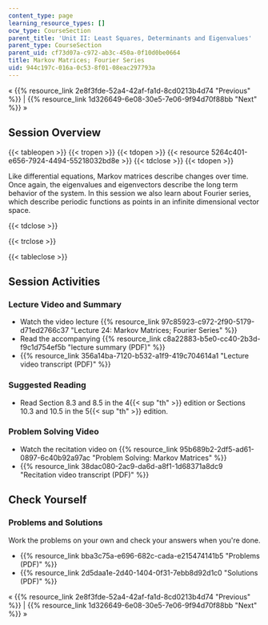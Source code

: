 ```yaml
---
content_type: page
learning_resource_types: []
ocw_type: CourseSection
parent_title: 'Unit II: Least Squares, Determinants and Eigenvalues'
parent_type: CourseSection
parent_uid: cf73d07a-c972-ab3c-450a-0f10d0be0664
title: Markov Matrices; Fourier Series
uid: 944c197c-016a-0c53-8f01-08eac297793a
---
```


« {{% resource_link 2e8f3fde-52a4-42af-fa1d-8cd0213b4d74 "Previous" %}} | {{% resource_link 1d326649-6e08-30e5-7e06-9f94d70f88bb "Next" %}} »

Session Overview
----------------

{{< tableopen >}}
{{< tropen >}}
{{< tdopen >}}
{{< resource 5264c401-e656-7924-4494-55218032bd8e >}}
{{< tdclose >}}
{{< tdopen >}}


Like differential equations, Markov matrices describe changes over time. Once again, the eigenvalues and eigenvectors describe the long term behavior of the system. In this session we also learn about Fourier series, which describe periodic functions as points in an infinite dimensional vector space.


{{< tdclose >}}

{{< trclose >}}

{{< tableclose >}}

Session Activities
------------------

### Lecture Video and Summary

*   Watch the video lecture {{% resource_link 97c85923-c972-2f90-5179-d71ed2766c37 "Lecture 24: Markov Matrices; Fourier Series" %}}
*   Read the accompanying {{% resource_link c8a22883-b5e0-cc40-2b3d-f9c1d754ef5b "lecture summary (PDF)" %}}
*   {{% resource_link 356a14ba-7120-b532-a1f9-419c704614a1 "Lecture video transcript (PDF)" %}}

### Suggested Reading

*   Read Section 8.3 and 8.5 in the 4{{< sup "th" >}} edition or Sections 10.3 and 10.5 in the 5{{< sup "th" >}} edition.

### Problem Solving Video

*   Watch the recitation video on {{% resource_link 95b689b2-2df5-ad61-0897-6c40b92a97ac "Problem Solving: Markov Matrices" %}}
*   {{% resource_link 38dac080-2ac9-da6d-a8f1-1d68371a8dc9 "Recitation video transcript (PDF)" %}}

Check Yourself
--------------

### Problems and Solutions

Work the problems on your own and check your answers when you're done.

*   {{% resource_link bba3c75a-e696-682c-cada-e215474141b5 "Problems (PDF)" %}}
*   {{% resource_link 2d5daa1e-2d40-1404-0f31-7ebb8d92d1c0 "Solutions (PDF)" %}}

« {{% resource_link 2e8f3fde-52a4-42af-fa1d-8cd0213b4d74 "Previous" %}} | {{% resource_link 1d326649-6e08-30e5-7e06-9f94d70f88bb "Next" %}} »